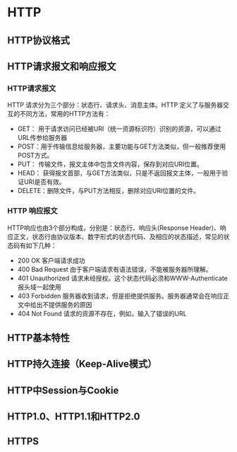 # HTTP

## HTTP协议格式

## HTTP请求报文和响应报文
### HTTP请求报文
HTTP 请求分为三个部分：状态行、请求头、消息主体。HTTP 定义了与服务器交互的不同方法，常用的HTTP方法有：
- GET： 用于请求访问已经被URI（统一资源标识符）识别的资源，可以通过URL传参给服务器
- POST：用于传输信息给服务器，主要功能与GET方法类似，但一般推荐使用POST方式。
- PUT： 传输文件，报文主体中包含文件内容，保存到对应URI位置。
- HEAD： 获得报文首部，与GET方法类似，只是不返回报文主体，一般用于验证URI是否有效。
- DELETE：删除文件，与PUT方法相反，删除对应URI位置的文件。
### HTTP 响应报文
HTTP响应也由3个部分构成，分别是：状态行、响应头(Response Header)、响应正文，状态行由协议版本、数字形式的状态代码、及相应的状态描述，常见的状态码有如下几种：
- 200 OK 客户端请求成功
- 400 Bad Request 由于客户端请求有语法错误，不能被服务器所理解。
- 401 Unauthorized 请求未经授权。这个状态代码必须和WWW-Authenticate报头域一起使用
- 403 Forbidden 服务器收到请求，但是拒绝提供服务。服务器通常会在响应正文中给出不提供服务的原因
- 404 Not Found 请求的资源不存在，例如，输入了错误的URL

## HTTP基本特性

## HTTP持久连接（Keep-Alive模式）

## HTTP中Session与Cookie

## HTTP1.0、HTTP1.1和HTTP2.0

## HTTPS
